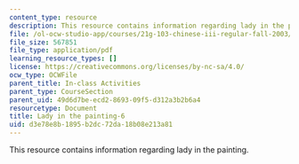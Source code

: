 ```yaml
---
content_type: resource
description: This resource contains information regarding lady in the painting.
file: /ol-ocw-studio-app/courses/21g-103-chinese-iii-regular-fall-2003/d3e78e8b1895b2dc72da18b08e213a81_MIT21G_103F03_painting6.pdf
file_size: 567851
file_type: application/pdf
learning_resource_types: []
license: https://creativecommons.org/licenses/by-nc-sa/4.0/
ocw_type: OCWFile
parent_title: In-class Activities
parent_type: CourseSection
parent_uid: 49d6d7be-ecd2-8693-09f5-d312a3b2b6a4
resourcetype: Document
title: Lady in the painting-6
uid: d3e78e8b-1895-b2dc-72da-18b08e213a81
---
```

This resource contains information regarding lady in the painting.